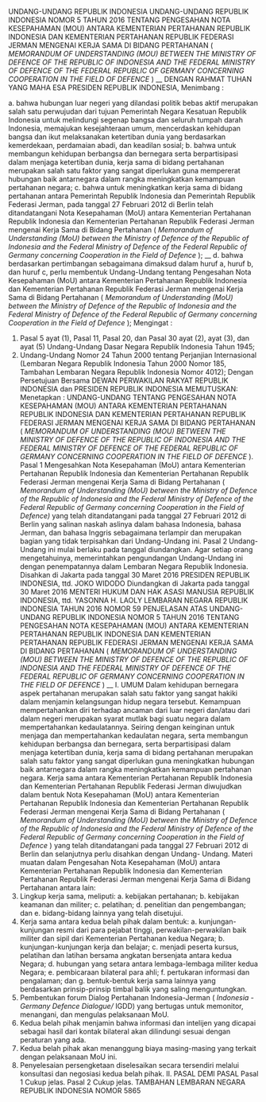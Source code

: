  UNDANG-UNDANG REPUBLIK INDONESIA UNDANG-UNDANG REPUBLIK INDONESIA NOMOR 5 TAHUN 2016 TENTANG PENGESAHAN NOTA KESEPAHAMAN (MOU) ANTARA KEMENTERIAN PERTAHANAN REPUBLIK INDONESIA DAN KEMENTERIAN PERTAHANAN REPUBLIK FEDERASI JERMAN MENGENAI KERJA SAMA DI BIDANG PERTAHANAN ( _MEMORANDUM OF UNDERSTANDING (MOU) BETWEEN THE MINISTRY_ _OF DEFENCE OF THE REPUBLIC OF INDONESIA AND THE FEDERAL_ _MINISTRY OF DEFENCE OF THE FEDERAL REPUBLIC OF GERMANY_ _CONCERNING COOPERATION IN THE FIELD OF DEFENCE_ ) __
DENGAN RAHMAT TUHAN YANG MAHA ESA PRESIDEN REPUBLIK INDONESIA,
Menimbang :

a. bahwa hubungan luar negeri yang dilandasi politik bebas aktif merupakan salah satu perwujudan dari tujuan Pemerintah Negara Kesatuan Republik Indonesia untuk melindungi segenap bangsa dan seluruh tumpah darah Indonesia, memajukan kesejahteraan umum, mencerdaskan kehidupan bangsa dan ikut melaksanakan ketertiban dunia yang berdasarkan kemerdekaan, perdamaian abadi, dan keadilan sosial;
b. bahwa untuk membangun kehidupan berbangsa dan bernegara serta berpartisipasi dalam menjaga ketertiban dunia, kerja sama di bidang pertahanan merupakan salah satu faktor yang sangat diperlukan guna mempererat hubungan baik antarnegara dalam rangka meningkatkan kemampuan pertahanan negara;
c. bahwa untuk meningkatkan kerja sama di bidang pertahanan antara Pemerintah Republik Indonesia dan Pemerintah Republik Federasi Jerman, pada tanggal 27 Februari 2012 di Berlin telah ditandatangani Nota Kesepahaman (MoU) antara Kementerian Pertahanan Republik Indonesia dan Kementerian Pertahanan Republik Federasi Jerman mengenai Kerja Sama di Bidang Pertahanan ( _Memorandum_ _of Understanding (MoU) between the_ _Ministry of Defence of the Republic of Indonesia and_ _the Federal Ministry of Defence of the Federal Republic_ _of Germany concerning Cooperation in the Field of_ _Defence_ ); __ d. bahwa berdasarkan pertimbangan sebagaimana dimaksud dalam huruf a, huruf b, dan huruf c, perlu membentuk Undang-Undang tentang Pengesahan Nota Kesepahaman (MoU) antara Kementerian Pertahanan Republik Indonesia dan Kementerian Pertahanan Republik Federasi Jerman mengenai Kerja Sama di Bidang Pertahanan ( _Memorandum_ _of Understanding (MoU) between the_ _Ministry of Defence of the Republic of Indonesia and_ _the Federal Ministry of Defence of the Federal Republic_ _of Germany concerning Cooperation in the Field of_ _Defence_ );
Mengingat :

1. Pasal 5 ayat (1), Pasal 11, Pasal 20, dan Pasal 30 ayat (2), ayat (3), dan ayat (5) Undang-Undang Dasar Negara Republik Indonesia Tahun 1945;
2. Undang-Undang Nomor 24 Tahun 2000 tentang Perjanjian Internasional (Lembaran Negara Republik Indonesia Tahun 2000 Nomor 185, Tambahan Lembaran Negara Republik Indonesia Nomor 4012); Dengan Persetujuan Bersama DEWAN PERWAKILAN RAKYAT REPUBLIK INDONESIA dan PRESIDEN REPUBLIK INDONESIA
MEMUTUSKAN:
 Menetapkan : UNDANG-UNDANG TENTANG PENGESAHAN NOTA KESEPAHAMAN (MOU) ANTARA KEMENTERIAN PERTAHANAN REPUBLIK INDONESIA DAN KEMENTERIAN PERTAHANAN REPUBLIK FEDERASI JERMAN MENGENAI KERJA SAMA DI BIDANG PERTAHANAN ( _MEMORANDUM OF UNDERSTANDING_ _(MOU) BETWEEN_ _THE MINISTRY OF DEFENCE OF THE_ _REPUBLIC OF INDONESIA AND THE FEDERAL MINISTRY_ _OF_ _DEFENCE_ _OF_ _THE_ _FEDERAL_ _REPUBLIC_ _OF_ _GERMANY CONCERNING COOPERATION IN THE FIELD_ _OF DEFENCE_ ).
Pasal 1
Mengesahkan Nota Kesepahaman (MoU) antara Kementerian Pertahanan Republik Indonesia dan Kementerian Pertahanan Republik Federasi Jerman mengenai Kerja Sama di Bidang Pertahanan ( _Memorandum of Understanding (MoU) between_ _the_ _Ministry of Defence of the Republic of Indonesia and the_ _Federal Ministry of Defence of the Federal Republic of_ _Germany concerning Cooperation in the Field of Defence)_ yang telah ditandatangani pada tanggal 27 Februari 2012 di Berlin yang salinan naskah aslinya dalam bahasa Indonesia, bahasa Jerman, dan bahasa Inggris sebagaimana terlampir dan merupakan bagian yang tidak terpisahkan dari Undang-Undang ini.
Pasal 2
Undang-Undang ini mulai berlaku pada tanggal diundangkan.
Agar setiap orang mengetahuinya, memerintahkan pengundangan Undang-Undang ini dengan penempatannya dalam Lembaran Negara Republik Indonesia. Disahkan di Jakarta pada tanggal 30 Maret 2016 PRESIDEN REPUBLIK INDONESIA, ttd. JOKO WIDODO Diundangkan di Jakarta pada tanggal 30 Maret 2016 MENTERI HUKUM DAN HAK ASASI MANUSIA REPUBLIK INDONESIA, ttd. YASONNA H. LAOLY LEMBARAN NEGARA REPUBLIK INDONESIA TAHUN 2016 NOMOR 59 PENJELASAN ATAS UNDANG-UNDANG REPUBLIK INDONESIA NOMOR 5 TAHUN 2016 TENTANG PENGESAHAN NOTA KESEPAHAMAN (MOU) ANTARA KEMENTERIAN PERTAHANAN REPUBLIK INDONESIA DAN KEMENTERIAN PERTAHANAN REPUBLIK FEDERASI JERMAN MENGENAI KERJA SAMA DI BIDANG PERTAHANAN ( _MEMORANDUM OF UNDERSTANDING (MOU) BETWEEN THE MINISTRY_ _OF DEFENCE OF THE REPUBLIC OF INDONESIA AND THE FEDERAL_ _MINISTRY OF DEFENCE OF THE FEDERAL REPUBLIC OF GERMANY_ _CONCERNING COOPERATION IN THE FIELD OF DEFENCE_ ) __ I. UMUM Dalam kehidupan bernegara aspek pertahanan merupakan salah satu faktor yang sangat hakiki dalam menjamin kelangsungan hidup negara tersebut. Kemampuan mempertahankan diri terhadap ancaman dari luar negeri dan/atau dari dalam negeri merupakan syarat mutlak bagi suatu negara dalam mempertahankan kedaulatannya. Seiring dengan keinginan untuk menjaga dan mempertahankan kedaulatan negara, serta membangun kehidupan berbangsa dan bernegara, serta berpartisipasi dalam menjaga ketertiban dunia, kerja sama di bidang pertahanan merupakan salah satu faktor yang sangat diperlukan guna meningkatkan hubungan baik antarnegara dalam rangka meningkatkan kemampuan pertahanan negara. Kerja sama antara Kementerian Pertahanan Republik Indonesia dan Kementerian Pertahanan Republik Federasi Jerman diwujudkan dalam bentuk Nota Kesepahaman (MoU) antara Kementerian Pertahanan Republik Indonesia dan Kementerian Pertahanan Republik Federasi Jerman mengenai Kerja Sama di Bidang Pertahanan ( _Memorandum_ _of_ _Understanding (MoU) between_ _the Ministry of Defence of the_ _Republic of Indonesia and the Federal Ministry of Defence of the_ _Federal Republic of Germany_ _concerning_ _Cooperation in the Field of_ _Defence_ ) yang telah ditandatangani pada tanggal 27 Februari 2012 di Berlin dan selanjutnya perlu disahkan dengan Undang- Undang. Materi muatan dalam Pengesahan Nota Kesepahaman (MoU) antara Kementerian Pertahanan Republik Indonesia dan Kementerian Pertahanan Republik Federasi Jerman mengenai Kerja Sama di Bidang Pertahanan antara lain:
1. Lingkup kerja sama, meliputi:
a. kebijakan pertahanan;
b. kebijakan keamanan dan militer;
c. pelatihan;
d. penelitian dan pengembangan; dan
e. bidang-bidang lainnya yang telah disetujui.
2. Kerja sama antara kedua belah pihak dalam bentuk:
a. kunjungan-kunjungan resmi dari para pejabat tinggi, perwakilan-perwakilan baik militer dan sipil dari Kementerian Pertahanan kedua Negara;
b. kunjungan-kunjungan kerja dan belajar;
c. menjadi peserta kursus, pelatihan dan latihan bersama angkatan bersenjata antara kedua Negara;
d. hubungan yang setara antara lembaga-lembaga militer kedua Negara;
e. pembicaraan bilateral para ahli;
f. pertukaran informasi dan pengalaman; dan
g. bentuk-bentuk kerja sama lainnya yang berdasarkan prinsip-prinsip timbal balik yang saling menguntungkan.
3. Pembentukan forum Dialog Pertahanan Indonesia-Jerman ( _Indonesia - Germany Defence Dialogue/_ IGDD) yang bertugas untuk memonitor, menangani, dan mengulas pelaksanaan MoU.
4. Kedua belah pihak menjamin bahwa informasi dan intelijen yang dicapai sebagai hasil dari kontak bilateral akan dilindungi sesuai dengan peraturan yang ada.
5. Kedua belah pihak akan menanggung biaya masing-masing yang terkait dengan pelaksanaan MoU ini.
6. Penyelesaian persengketaan diselesaikan secara tersendiri melalui konsultasi dan negosiasi kedua belah pihak. II. PASAL DEMI PASAL
Pasal 1
Cukup jelas.
Pasal 2
Cukup jelas. TAMBAHAN LEMBARAN NEGARA REPUBLIK INDONESIA NOMOR 5865